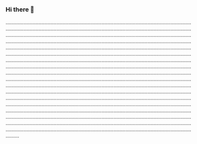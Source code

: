 ### Hi there 👋

.................................................................................................................................................................................................................................................................................................................................................................................................................................................................................................................................................................................................................................................................................................................................................................................................................................................................................................................................................................................................................................................................................................................................................................................................................................................................................................................................................................................................................................................................................................................................................................................................................................................................................................................................................................................................................................................................................................................................................................................................................................................................................................................................................................................................................................................................................................................................